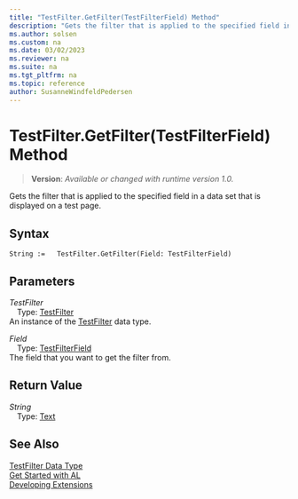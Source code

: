 ```yaml
---
title: "TestFilter.GetFilter(TestFilterField) Method"
description: "Gets the filter that is applied to the specified field in a data set that is displayed on a test page."
ms.author: solsen
ms.custom: na
ms.date: 03/02/2023
ms.reviewer: na
ms.suite: na
ms.tgt_pltfrm: na
ms.topic: reference
author: SusanneWindfeldPedersen
---
```

[//]: # (START>DO_NOT_EDIT)
[//]: # (IMPORTANT:Do not edit any of the content between here and the END>DO_NOT_EDIT.)
[//]: # (Any modifications should be made in the .xml files in the ModernDev repo.)
# TestFilter.GetFilter(TestFilterField) Method
> **Version**: _Available or changed with runtime version 1.0._

Gets the filter that is applied to the specified field in a data set that is displayed on a test page.


## Syntax
```AL
String :=   TestFilter.GetFilter(Field: TestFilterField)
```
## Parameters
*TestFilter*  
&emsp;Type: [TestFilter](testfilter-data-type.md)  
An instance of the [TestFilter](testfilter-data-type.md) data type.  

*Field*  
&emsp;Type: [TestFilterField](../testfilterfield/testfilterfield-data-type.md)  
The field that you want to get the filter from.  


## Return Value
*String*  
&emsp;Type: [Text](../text/text-data-type.md)  



[//]: # (IMPORTANT: END>DO_NOT_EDIT)
## See Also
[TestFilter Data Type](testfilter-data-type.md)  
[Get Started with AL](../../devenv-get-started.md)  
[Developing Extensions](../../devenv-dev-overview.md)
